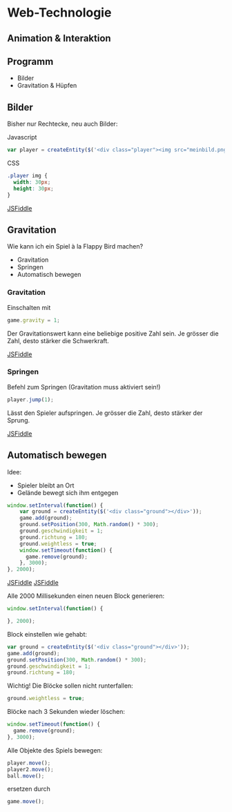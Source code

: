 # Web-Technologie

## Animation & Interaktion



## Programm

* Bilder
* Gravitation & Hüpfen



## Bilder

Bisher nur Rechtecke, neu auch Bilder:

Javascript

```js
var player = createEntity($('<div class="player"><img src="meinbild.png"/></div>'));
```

CSS

```css
.player img {
  width: 30px;
  height: 30px;
}
```

[JSFiddle](http://jsfiddle.net/Lvcfak3p/)



## Gravitation

Wie kann ich ein Spiel à la Flappy Bird machen?

* Gravitation
* Springen
* Automatisch bewegen


### Gravitation

Einschalten mit

```js
game.gravity = 1;
```

Der Gravitationswert kann eine beliebige positive Zahl sein. Je grösser die Zahl, desto stärker die Schwerkraft.

[JSFiddle](http://jsfiddle.net/dek6zhue/)


### Springen

Befehl zum Springen (Gravitation muss aktiviert sein!)

```js
player.jump(1);
```

Lässt den Spieler aufspringen. Je grösser die Zahl, desto stärker der Sprung.

[JSFiddle](http://jsfiddle.net/dek6zhue/)



## Automatisch bewegen

Idee:

* Spieler bleibt an Ort
* Gelände bewegt sich ihm entgegen

```js
window.setInterval(function() {
    var ground = createEntity($('<div class="ground"></div>'));
    game.add(ground);
    ground.setPosition(300, Math.random() * 300);
    ground.geschwindigkeit = 1;
    ground.richtung = 180;
    ground.weightless = true;
    window.setTimeout(function() {
      game.remove(ground);
    }, 3000);
}, 2000);
```

[JSFiddle](http://jsfiddle.net/jvmk3ccs/)
[JSFiddle](http://jsfiddle.net/ts2nq6hr/)


Alle 2000 Millisekunden einen neuen Block generieren:

```js
window.setInterval(function() {

}, 2000);
```


Block einstellen wie gehabt:

```js
var ground = createEntity($('<div class="ground"></div>'));
game.add(ground);
ground.setPosition(300, Math.random() * 300);
ground.geschwindigkeit = 1;
ground.richtung = 180;
```


Wichtig! Die Blöcke sollen nicht runterfallen:

```js
ground.weightless = true;
```


Blöcke nach 3 Sekunden wieder löschen:

```js
window.setTimeout(function() {
  game.remove(ground);
}, 3000);
```


Alle Objekte des Spiels bewegen:

```js
player.move();
player2.move();
ball.move();
```

ersetzen durch

```js
game.move();
```
